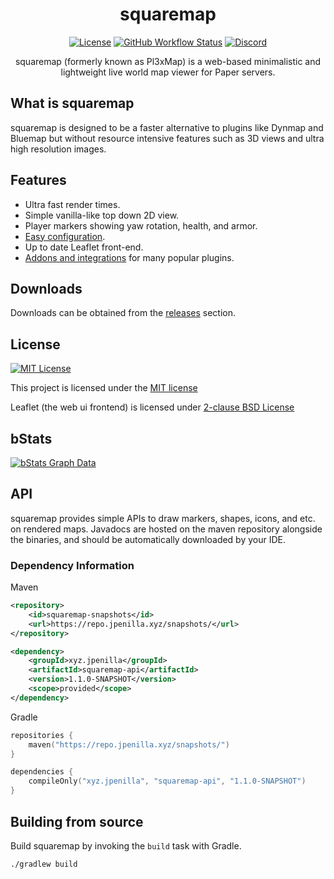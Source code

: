 <div align="center">

# squaremap

[![License](https://img.shields.io/badge/license-MIT-blue)](LICENSE)
[![GitHub Workflow Status](https://img.shields.io/github/workflow/status/jpenilla/squaremap/Build)](https://github.com/jpenilla/squaremap/actions)
[![Discord](https://img.shields.io/discord/390942438061113344?color=8C9CFE&label=discord&logo=discord&logoColor=white)](https://discord.gg/PHpuzZS)

squaremap (formerly known as Pl3xMap) is a web-based minimalistic and lightweight live world map viewer for Paper servers.

</div>

## What is squaremap

squaremap is designed to be a faster alternative to plugins like Dynmap and Bluemap but without resource intensive features such as 3D views and ultra high resolution images.

## Features

* Ultra fast render times. 
* Simple vanilla-like top down 2D view.
* Player markers showing yaw rotation, health, and armor.
* [Easy configuration](https://github.com/jpenilla/squaremap/wiki/Default-config.yml).
* Up to date Leaflet front-end.
* [Addons and integrations](https://github.com/jpenilla/squaremap/wiki/Addons) for many popular plugins.

## Downloads
Downloads can be obtained from the [releases](https://github.com/jpenilla/squaremap/releases) section.

## License
[![MIT License](https://img.shields.io/badge/license-MIT-blue)](LICENSE)

This project is licensed under the [MIT license](https://github.com/jpenilla/squaremap/blob/master/LICENSE)

Leaflet (the web ui frontend) is licensed under [2-clause BSD License](https://github.com/Leaflet/Leaflet/blob/master/LICENSE)

## bStats

[![bStats Graph Data](https://bstats.org/signatures/bukkit/squaremap.svg)](https://bstats.org/plugin/bukkit/squaremap/13571)

## API

squaremap provides simple APIs to draw markers, shapes, icons, and etc. on rendered maps. Javadocs are hosted on the maven repository alongside the binaries, and should be automatically downloaded by your IDE. 

### Dependency Information
Maven
```xml
<repository>
    <id>squaremap-snapshots</id>
    <url>https://repo.jpenilla.xyz/snapshots/</url>
</repository>
```
```xml
<dependency>
    <groupId>xyz.jpenilla</groupId>
    <artifactId>squaremap-api</artifactId>
    <version>1.1.0-SNAPSHOT</version>
    <scope>provided</scope>
</dependency>
```

Gradle
```kotlin
repositories {
    maven("https://repo.jpenilla.xyz/snapshots/")
}
```
```kotlin
dependencies {
    compileOnly("xyz.jpenilla", "squaremap-api", "1.1.0-SNAPSHOT")
}
```

## Building from source

Build squaremap by invoking the `build` task with Gradle.

```
./gradlew build
```
